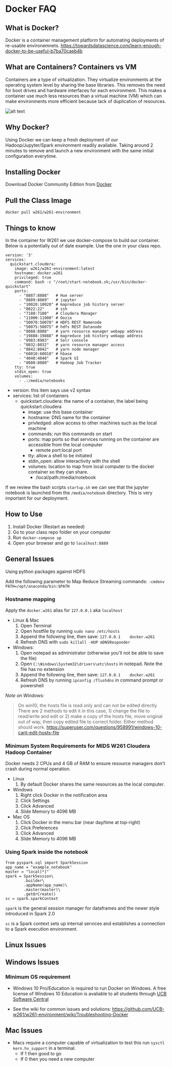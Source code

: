 # Docker FAQ

## What is Docker? 

Docker is a container management platform for automating deployments of re-usable environemnets. 
https://towardsdatascience.com/learn-enough-docker-to-be-useful-b7ba70caeb4b

## What are Containers? Containers vs VM

Containers are a type of virtualization. They virtualize environments at the operating system level by sharing the base libraries. This removes the need for boot drives and hardware interfaces for each environment. This makes a container use much less resources than a virtual machine (VM) which can make environments more efficient because lack of duplication of resources.

![alt text](http://zdnet2.cbsistatic.com/hub/i/r/2017/05/08/af178c5a-64dd-4900-8447-3abd739757e3/resize/770xauto/78abd09a8d41c182a28118ac0465c914/docker-vm-container.png "Container vs VM")

## Why Docker?

Using Docker we can keep a fresh deployment of our Hadoop/Jupyter/Spark environment readily avaliable. Taking around 2 minutes to remove and launch a new environment with the same initial configuration everytime.

## Installing Docker

Download Docker Community Edition from [Docker](https://docs.docker.com/engine/installation/ "Docker Install Documentation")

## Pull the Class Image

```
docker pull w261/w261-environment
```

## Things to know

In the container for W261 we use docker-compose to build our container. Below is a potentially out of date example. Use the one in your class repo.

```
version: '3'
services:
  quickstart.cloudera:
    image: w261/w261-environment:latest
    hostname: docker.w261
    privileged: true
    command: bash -c "/root/start-notebook.sh;/usr/bin/docker-quickstart"
    ports:
      - "8887:8888"   # Hue server
      - "8889:8889"   # jupyter
      - "10020:10020" # mapreduce job history server
      - "8022:22"     # ssh
      - "7180:7180"   # Cloudera Manager
      - "11000:11000" # Oozie
      - "50070:50070" # HDFS REST Namenode
      - "50075:50075" # hdfs REST Datanode
      - "8088:8088"   # yarn resource manager webapp address
      - "19888:19888" # mapreduce job history webapp address
      - "8983:8983"   # Solr console
      - "8032:8032"   # yarn resource manager access
      - "8042:8042"   # yarn node manager
      - "60010:60010" # hbase
      - "4040:4040"   # Spark UI
      - "8080:8080"   # Hadoop Job Tracker
    tty: true
    stdin_open: true
    volumes: 
      - .:/media/notebooks
```

- version: this item says use v2 syntax
- services: list of containers
  - quickstart.cloudera: the name of a container, the label being quickstart.cloudera
    - image: use this base container
    - hostname: DNS name for the container
    - privledged: allow access to other machines such as the local machine
    - commands: run this commands on start
    - ports: map ports so that services running on the container are accessible from the local computer
      - remote port:local port
    - tty: allow a shell to be initiated
    - stdin_open: allow interactivity with the shell
    - volumes: location to map from local computer to the docker container so they can share. 
      - /local/path:/media/notebook

If we review the bash scripts `startup.sh` we can see that the jupyter notebook is launched from the `/media/notebook` directory. This is very important for our deployment.

## How to Use

1. Install Docker (Restart as needed)
2. Go to your class repo folder on your computer
3. Run `docker-compose up`
4. Open your browser and go to `localhost:8889`

## General Issues

Using python packages against HDFS

Add the following parameter to Map Reduce Streaming commands:
`-cmdenv PATH=/opt/anaconda/bin:$PATH`

### Hostname mapping

Apply the `docker.w261` alias for `127.0.0.1` aka `localhost`
- Linux & Mac
  1. Open Terminal
  2. Open hostfile by running `sudo nano /etc/hosts`
  3. Append the following line, then save: `127.0.0.1    docker.w261`
  4. Refresh DNS with `sudo killall -HUP mDNSResponder`
- Windows:
  1. Open notepad as administrator (otherwise you'll not be able to save the file)
  2. Open `C:\Windows\System32\drivers\etc\hosts` in notepad.  Note the file has no extension
  3. Append the following line, then save: `127.0.0.1    docker.w261`
  4. Refresh DNS by running `ipconfig /flushdns` in command prompt or powershell

*Note on Windows:*
> On win10, the hosts file is read only and can not be edited directly
> There are 2 methods to edit it in this case, 1) change the file to read/write and edit or 2) make a copy of the hosts file, move original out of way, then copy edited file to correct folder. Either method should work. 
> https://superuser.com/questions/958991/windows-10-cant-edit-hosts-file
  
### Minimum System Requirements for MIDS W261 Cloudera Hadoop Container

Docker needs 2 CPUs and 4 GB of RAM to ensure resource managers don't crash during normal operation. 
- Linux
  1. By default Docker shares the same resources as the local computer.
- Windows
  1. Right click Docker in the notification area
  2. Click Settings
  3. Click Advanced
  4. Slide Memory to 4096 MB
- Mac OS
  1. Click Docker in the menu bar (near day/time at top-right)
  2. Click Preferences
  3. Click Advanced
  4. Slide Memory to 4096 MB

### Using Spark inside the notebook

```
from pyspark.sql import SparkSession
app_name = "example_notebook"
master = "local[*]"
spark = SparkSession\
        .builder\
        .appName(app_name)\
        .master(master)\
        .getOrCreate()
sc = spark.sparkContext
```

`spark` is the general session manager for dataframes and the newer style introduced in Spark 2.0

`sc` is a Spark context sets up internal services and establishes a connection to a Spark execution environment.

## Linux Issues

## Windows Issues

### Minimum OS requirement

- Windows 10 Pro/Education is required to run Docker on Windows. A free license of Windows 10 Education is avaliable to all students through [UCB Software Central](https://software.berkeley.edu/operating-systems#Microsoft)

- See the wiki for common issues and solutions: https://github.com/UCB-w261/w261-environment/wiki/Troubleshooting-Docker

## Mac Issues

- Macs require a computer capable of virtualization to test this run `sysctl kern.hv_support` in a terminal.
  - If 1 then good to go
  - If 0 then you need a new computer

